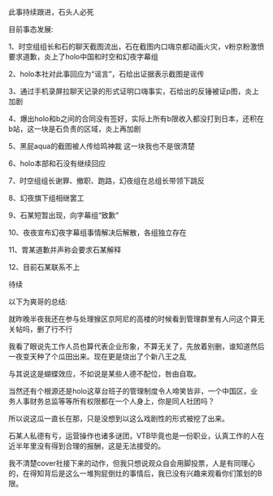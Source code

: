 此事持续跟进，石头人必死

目前事态发展:

1、时空组组长和石的聊天截图流出，石在截图内口嗨京都动画火灾，v粉京粉激愤要求道歉，炎上了holo中国和时空和幻夜字幕组

2、holo本社对此事回应为“谣言”，石给出证据表示截图是谣传

3、通过手机录屏拉聊天记录的形式证明口嗨事实，石给出的反锤被证p图，炎上加剧

4、爆出holo和b之间的合同没有签好，实际上所有b限收入都没打到日本，还积在b站，这一块是石负责的区域，炎上再加剧

5、黑屁aqua的截图被人传给鸣神裁 这一块我也不是很清楚 

6、holo本部和石没有继续回应

7、时空组组长谢罪、撤职、跑路，幻夜组在总组长带领下跳反

8、幻夜旗下组相继罢工

9、石某短暂出现，向字幕组“致歉”

10、夜夜宣布幻夜字幕组事情解决后解散，各组独立存在

11、胃某道歉并声称会要求石某解释

12、目前石某联系不上

待续

以下为爽哥的总结:

就昨晚半夜我还在参与处理猴区京阿尼的高楼的时候看到管理群里有人问这个算无关帖吗，删了行不行

我看了眼说先工作人员也算代表企业形象，不算无关了，先放着别删，谁知道然后一夜变天种了个瓜田出来。现在更是烧出了个新八王之乱

与其说这是蝴蝶效应，不如说是某些人德不配位，咎由自取。

当然还有个根源还是holo这草台班子的管理制度令人啼笑皆非，一个中国区，业务人事财务总监等等所有权限都在一个人身上，你是同人社团吗？

所以说这瓜一直长在那，只是没想到以这么戏剧性的形式被挖了出来。

石某人私德有亏，运营操作也诸多谜团，VTB毕竟也是一份职业，认真工作的人在近半年里没有得到合理的报酬，这是无法接受的。

我不清楚cover社接下来的动作，但我只想说观众自会用脚投票，人是有同理心的，在得知背后是这么一堆狗屁倒灶的事情后，我已没有兴趣来观看你们策划的B限。 
